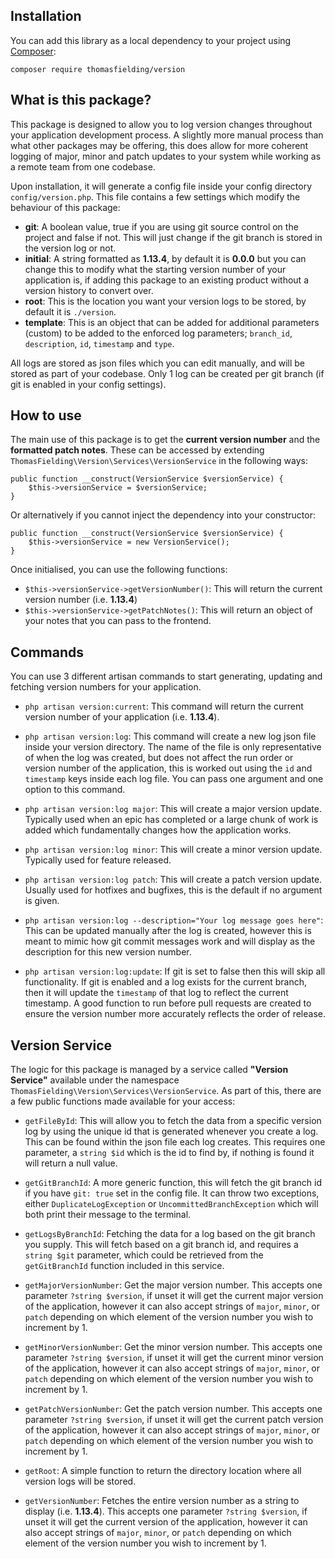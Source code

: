 
## Installation

You can add this library as a local dependency to your project using [Composer](https://getcomposer.org/):

```
composer require thomasfielding/version
```

## What is this package?

This package is designed to allow you to log version changes throughout your application development process. A slightly more manual process than what other packages may be offering, this does allow for more coherent logging of major, minor and patch updates to your system while working as a remote team from one codebase.

Upon installation, it will generate a config file inside your config directory `config/version.php`. This file contains a few settings which modify the behaviour of this package:

-  **git**: A boolean value, true if you are using git source control on the project and false if not. This will just change if the git branch is stored in the version log or not.
-  **initial**: A string formatted as **1.13.4**, by default it is **0.0.0** but you can change this to modify what the starting version number of your application is, if adding this package to an existing product without a version history to convert over.
-  **root**: This is the location you want your version logs to be stored, by default it is `./version`.
-  **template**: This is an object that can be added for additional parameters (custom) to be added to the enforced log parameters; `branch_id`, `description`, `id`, `timestamp` and `type`.

All logs are stored as json files which you can edit manually, and will be stored as part of your codebase. Only 1 log can be created per git branch (if git is enabled in your config settings).

## How to use

The main use of this package is to get the **current version number** and the **formatted patch notes**.  These can be accessed by extending `ThomasFielding\Version\Services\VersionService` in the following ways:

```
public function __construct(VersionService $versionService) {
	$this->versionService = $versionService;
}
```

Or alternatively if you cannot inject the dependency into your constructor:

```
public function __construct(VersionService $versionService) {
	$this->versionService = new VersionService();
}
```

Once initialised, you can use the following functions:

 - `$this->versionService->getVersionNumber()`: This will return the current version number (i.e. **1.13.4**)
 - `$this->versionService->getPatchNotes()`: This will return an object of your notes that you can pass to the frontend.

## Commands

You can use 3 different artisan commands to start generating, updating and fetching version numbers for your application.

-  `php artisan version:current`: This command will return the current version number of your application (i.e. **1.13.4**).

-  `php artisan version:log`: This command will create a new log json file inside your version directory. The name of the file is only representative of when the log was created, but does not affect the run order or version number of the application, this is worked out using the `id` and `timestamp` keys inside each log file. You can pass one argument and one option to this command.

-  `php artisan version:log major`: This will create a major version update. Typically used when an epic has completed or a large chunk of work is added which fundamentally changes how the application works.

-  `php artisan version:log minor`: This will create a minor version update. Typically used for feature released.

-  `php artisan version:log patch`: This will create a patch version update. Usually used for hotfixes and bugfixes, this is the default if no argument is given.

-  `php artisan version:log --description="Your log message goes here"`: This can be updated manually after the log is created, however this is meant to mimic how git commit messages work and will display as the description for this new version number.

-  `php artisan version:log:update`: If git is set to false then this will skip all functionality. If git is enabled and a log exists for the current branch, then it will update the `timestamp` of that log to reflect the current timestamp. A good function to run before pull requests are created to ensure the version number more accurately reflects the order of release.

  

## Version Service

The logic for this package is managed by a service called **"Version Service"** available under the namespace `ThomasFielding\Version\Services\VersionService`. As part of this, there are a few public functions made available for your access:

-  `getFileById`: This will allow you to fetch the data from a specific version log by using the unique id that is generated whenever you create a log. This can be found within the json file each log creates. This requires one parameter, a `string $id` which is the id to find by, if nothing is found it will return a null value.

-  `getGitBranchId`: A more generic function, this will fetch the git branch id if you have `git: true` set in the config file. It can throw two exceptions, either `DuplicateLogException` or `UncommittedBranchException` which will both print their message to the terminal.

-  `getLogsByBranchId`: Fetching the data for a log based on the git branch you supply. This will fetch based on a git branch id, and requires a `string $git` parameter, which could be retrieved from the `getGitBranchId` function included in this service.

-  `getMajorVersionNumber`: Get the major version number. This accepts one parameter `?string $version`, if unset it will get the current major version of the application, however it can also accept strings of `major`, `minor`, or `patch` depending on which element of the version number you wish to increment by 1.

-  `getMinorVersionNumber`: Get the minor version number. This accepts one parameter `?string $version`, if unset it will get the current minor version of the application, however it can also accept strings of `major`, `minor`, or `patch` depending on which element of the version number you wish to increment by 1.

-  `getPatchVersionNumber`: Get the patch version number. This accepts one parameter `?string $version`, if unset it will get the current patch version of the application, however it can also accept strings of `major`, `minor`, or `patch` depending on which element of the version number you wish to increment by 1.

-  `getRoot`: A simple function to return the directory location where all version logs will be stored.

-  `getVersionNumber`: Fetches the entire version number as a string to display (i.e. **1.13.4**). This accepts one parameter `?string $version`, if unset it will get the current version of the application, however it can also accept strings of `major`, `minor`, or `patch` depending on which element of the version number you wish to increment by 1.